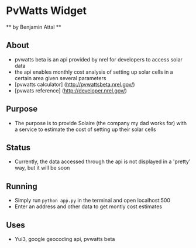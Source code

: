 PvWatts Widget
==============

** by Benjamin Attal **

## About
  * pvwatts beta is an api provided by nrel for developers to access solar data
  * the api enables monthly cost analysis of setting up solar cells in a certain area given several parameters
  * [pvwatts calculator] (http://pvwattsbeta.nrel.gov/)
  * [pvwats reference] (http://developer.nrel.gov/)

## Purpose
  * The purpose is to provide Solaire (the company my dad works for) with a service to estimate the cost of setting up their solar cells

## Status
  * Currently, the data accessed through the api is not displayed in a 'pretty' way, but it will be soon

## Running
  * Simply run `python app.py` in the terminal and open localhost:500
  * Enter an address and other data to get montly cost estimates

## Uses
  * Yui3, google geocoding api, pvwatts beta

